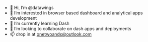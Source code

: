 - 👋 Hi, I’m @datawings
- 👀 I’m interested in browser based dashboard and analytical apps development
- 🌱 I’m currently learning Dash
- 💞️ I’m looking to collaborate on dash apps and deployments
- 📫 drop in at onetwoandx@outlook.com

<!---
datawings/datawings is a ✨ special ✨ repository because its `README.md` (this file) appears on your GitHub profile.
You can click the Preview link to take a look at your changes.
--->
